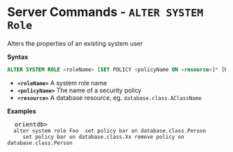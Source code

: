 
# Server Commands - `ALTER SYSTEM Role`

Alters the properties of an existing system user

**Syntax**

```sql
ALTER SYSTEM ROLE <roleName> [SET POLICY <policyName ON <resource>]* [REMOVE POLICY ON <resource>] 
```

- **`<roleName>`** A system role name
- **`<policyName>`** The name of a security policy
- **`<resource>`** A database resource, eg. `database.class.AClassName`

**Examples**

  <pre>
  orientdb> <code class='lang-sql userinput'>
  alter system role Foo  set policy bar on database.class.Person 
     set policy bar on database.class.Xx remove policy on database.class.Person
  </code>
  </pre>
